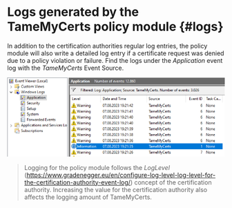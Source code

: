 # Logs generated by the TameMyCerts policy module {#logs}

In addition to the certification authorities regular log entries, the policy module will also write a detailed log entry if a certificate request was denied due to a policy violation or failure. Find the logs under the _Application_ event log with the _TameMyCerts_ Event Source.

![Event viewer filtering on the TameMyCerts source](resources/event-viewer.png)

> Logging for the policy module follows the _LogLevel_ (<https://www.gradenegger.eu/en/configure-log-level-log-level-for-the-certification-authority-event-log/>) concept of the certification authority. Increasing the value for the certification authority also affects the logging amount of TameMyCerts.